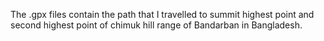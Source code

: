 The .gpx files contain the path that I travelled to summit highest point and second highest point of chimuk hill range of Bandarban in Bangladesh.

